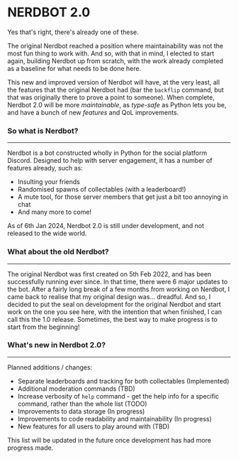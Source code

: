 # NERDBOT 2.0

Yes that's right, there's already one of these.

The original Nerdbot reached a position where maintainability was not the most fun thing
to work with. And so, with that in mind, I elected to start again, building Nerdbot up
from scratch, with the work already completed as a baseline for what needs to be done here.

This new and improved version of Nerdbot will have, at the very least, all the features
that the original Nerdbot had (bar the `backflip` command, but that was originally there
to prove a point to someone). When complete, Nerdbot 2.0 will be more *maintainable*, as
*type-safe* as Python lets you be, and have a bunch of new *features* and QoL improvements.

### So what is Nerdbot?

---
Nerdbot is a bot constructed wholly in Python for the social platform Discord. Designed
to help with server engagement, it has a number of features already, such as:
- Insulting your friends
- Randomised spawns of collectables (with a leaderboard!)
- A mute tool, for those server members that get just a bit too annoying in chat
- And many more to come!

As of 6th Jan 2024, Nerdbot 2.0 is still under development, and not released to
the wide world.

### What about the old Nerdbot?

---
The original Nerdbot was first created on 5th Feb 2022, and has been successfully
running ever since. In that time, there were 6 major updates to the bot. After a fairly
long break of a few months from working on Nerdbot, I came back to realise that my
original design was... dreadful. And so, I decided to put the seal on development for
the original Nerdbot and start work on the one you see here, with the intention that when
finished, I can call this the 1.0 release. Sometimes, the best way to make progress is to
start from the beginning!

### What's new in Nerdbot 2.0?

---
Planned additions / changes:
- Separate leaderboards and tracking for both collectables (Implemented)
- Additional moderation commands (TBD)
- Increase verbosity of `help` command - get the help info for a specific command, rather
than the whole list (TODO)
- Improvements to data storage (In progress)
- Improvements to code readability and maintainability (In progress)
- New features for all users to play around with (TBD)

This list will be updated in the future once development has had more progress made.